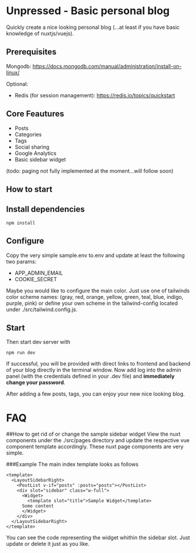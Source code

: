 # Unpressed - Basic personal blog
Quickly create a nice looking personal blog (...at least if you have basic knowledge of nuxtjs/vuejs).

## Prerequisites
Mongodb: https://docs.mongodb.com/manual/administration/install-on-linux/

Optional:
* Redis (for session management): https://redis.io/topics/quickstart

## Core Feautures
* Posts
* Categories
* Tags
* Social sharing
* Google Analytics
* Basic sidebar widget

(todo: paging not fully implemented at the moment...will follow soon)

## How to start
## Install dependencies
```
npm install
```
## Configure
Copy the very simple sample.env to.env and update at least the following two params:
* APP_ADMIN_EMAIL
* COOKIE_SECRET

Maybe you would like to configure the main color. Just use one of tailwinds color scheme names:
(gray, red, orange, yellow, green, teal, blue, indigo, purple, pink) or define your own scheme in the tailwind-config
located under ./src/tailwind.config.js.

## Start
Then start dev server with 
```
npm run dev
```
If successful, you will be provided with direct links to frontend and backend of your blog directly in the
terminal window.
Now add log into the admin panel (with the credentials defined in your .dev file) and **immediately change your password**.

After adding a few posts, tags, you can enjoy your new nice looking blog.
# FAQ
##How to get rid of or change the sample sidebar widget
View the nuxt components under the ./src/pages directory and update the respective vue component template accordingly. These
nuxt page components are very simple.

###Example
The main index template looks as follows
```vue
<template>
  <LayoutSidebarRight>
    <PostList v-if="posts" :posts="posts"></PostList>
    <div slot="sidebar" class="w-full">
      <Widget>
        <template slot="title">Sample Widget</template>
      Some content
      </Widget>
    </div>
  </LayoutSidebarRight>
</template>
```

You can see the code representing the widget whithin the sidebar slot. Just update or delete it just as you like.
 





